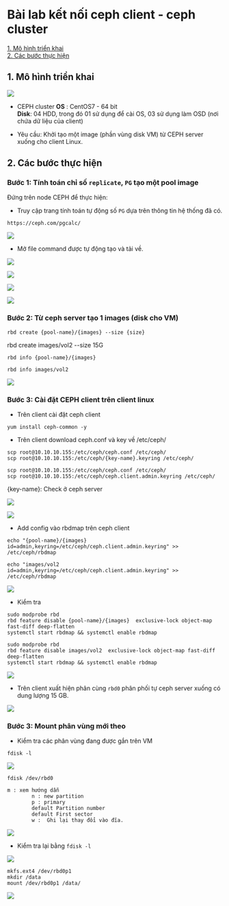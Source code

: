 # Bài lab kết nối ceph client - ceph cluster

[1. Mô hình triển khai](#mohinh)<br>
[2. Các bước thực hiện](#thuchien)<br>

<a name="mohinh"></a>
## 1. Mô hình triển khai

![](../images/client-cluster-linux/clientcephtopo.png)

- CEPH cluster
**OS** : CentOS7 - 64 bit<br>
**Disk**: 04 HDD, trong đó 01 sử dụng để cài OS, 03 sử dụng làm OSD (nơi chứa dữ liệu của client) <br>

- Yêu cầu: Khởi tạo một image (phần vùng disk VM) từ CEPH server xuống cho client Linux.

<a name="thuchien"></a>
## 2. Các bước thực hiện

### Bước 1: Tính toán chỉ số `replicate`, `PG` tạo một pool image

Đứng trên node CEPH để thực hiện:

+ Truy cập trang tính toán tự động số `PG` dựa trên thông tin hệ thống đã có.

```
https://ceph.com/pgcalc/
```

![](../images/client-cluster-linux/Screenshot_1624.png)

+ Mở file command được tự động tạo và tải về.

![](../images/client-cluster-linux/Screenshot_1625.png)

![](../images/client-cluster-linux/Screenshot_1626.png)

![](../images/client-cluster-linux/Screenshot_1627.png)

![](../images/client-cluster-linux/Screenshot_1628.png)

### Bước 2: Từ ceph server tạo 1 images (disk cho VM)

```
rbd create {pool-name}/{images} --size {size}
```

rbd create images/vol2 --size 15G

```
rbd info {pool-name}/{images}
```

```
rbd info images/vol2
```

![](../images/client-cluster-linux/Screenshot_1630.png)

### Bước 3: Cài đặt CEPH client trên client linux

- Trên client cài đặt ceph client

```
yum install ceph-common -y 
```

- Trên client download ceph.conf và key về /etc/ceph/

```
scp root@10.10.10.155:/etc/ceph/ceph.conf /etc/ceph/
scp root@10.10.10.155:/etc/ceph/{key-name}.keyring /etc/ceph/
```

```
scp root@10.10.10.155:/etc/ceph/ceph.conf /etc/ceph/
scp root@10.10.10.155:/etc/ceph/ceph.client.admin.keyring /etc/ceph/
```

{key-name}: Check ở ceph server

![](../images/client-cluster-linux/Screenshot_1632.png)

![](../images/client-cluster-linux/Screenshot_1633.png)

- Add config vào rbdmap trên ceph client

```
echo "{pool-name}/{images}            id=admin,keyring=/etc/ceph/ceph.client.admin.keyring" >> /etc/ceph/rbdmap
```

```
echo "images/vol2           id=admin,keyring=/etc/ceph/ceph.client.admin.keyring" >> /etc/ceph/rbdmap
```

![](../images/client-cluster-linux/Screenshot_1634.png)

- Kiểm tra 

```
sudo modprobe rbd
rbd feature disable {pool-name}/{images}  exclusive-lock object-map fast-diff deep-flatten
systemctl start rbdmap && systemctl enable rbdmap
```

```
sudo modprobe rbd
rbd feature disable images/vol2  exclusive-lock object-map fast-diff deep-flatten
systemctl start rbdmap && systemctl enable rbdmap
```

![](../images/client-cluster-linux/Screenshot_1635.png)

- Trên client xuất hiện phân cùng `rbd0` phân phối tự ceph server xuống có dung lượng 15 GB.

![](../images/client-cluster-linux/Screenshot_1636.png)

### Bước 3: Mount phân vùng mới theo

- Kiểm tra các phân vùng đang được gắn trên VM

```
fdisk -l
```

![](../images/client-cluster-linux/Screenshot_1637.png)


```
fdisk /dev/rbd0
```

```
m : xem hướng dẫn
		n : new partition
		p : primary
		default Partition number
		default First sector
		w :  Ghi lại thay đổi vào đĩa.
```

![](../images/client-cluster-linux/Screenshot_1638.png)

- Kiểm tra lại bằng `fdisk -l`

![](../images/client-cluster-linux/Screenshot_1639.png)

```
mkfs.ext4 /dev/rbd0p1
mkdir /data
mount /dev/rbd0p1 /data/
```

![](../images/client-cluster-linux/Screenshot_1640.png)








